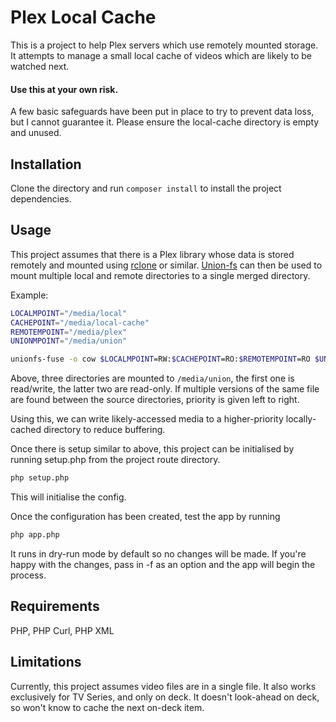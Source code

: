 # Plex Local Cache

This is a project to help Plex servers which use remotely mounted storage. It attempts to manage a small local cache of videos which are likely to be watched next. 

#### Use this at your own risk.

A few basic safeguards have been put in place to try to prevent data loss, but I cannot guarantee it. Please ensure the local-cache directory is empty and unused.

## Installation

Clone the directory and run `composer install` to install the project dependencies. 

## Usage 

This project assumes that there is a Plex library whose data is stored remotely and mounted using [rclone](https://rclone.org) or similar. [Union-fs](http://manpages.ubuntu.com/manpages/trusty/man8/unionfs-fuse.8.html) can then be used to mount multiple local and remote directories to a single merged directory. 

Example:
```bash
LOCALMPOINT="/media/local"
CACHEPOINT="/media/local-cache"
REMOTEMPOINT="/media/plex"
UNIONMPOINT="/media/union"

unionfs-fuse -o cow $LOCALMPOINT=RW:$CACHEPOINT=RO:$REMOTEMPOINT=RO $UNIONMPOINT -o allow_other
```

Above, three directories are mounted to `/media/union`, the first one is read/write, the latter two are read-only. If multiple versions of the same file are found between the source directories, priority is given left to right.

Using this, we can write likely-accessed media to a higher-priority locally-cached directory to reduce buffering. 

Once there is setup similar to above, this project can be initialised by running setup.php from the project route directory. 

```bash
php setup.php
```

This will initialise the config. 

Once the configuration has been created, test the app by running

```bash
php app.php
```

It runs in dry-run mode by default so no changes will be made. If you're happy with the changes, pass in -f as an option and the app will begin the process.

## Requirements

PHP, PHP Curl, PHP XML

## Limitations

Currently, this project assumes video files are in a single file. It also works exclusively for TV Series, and only on deck. It doesn't look-ahead on deck, so won't know to cache the next on-deck item. 
